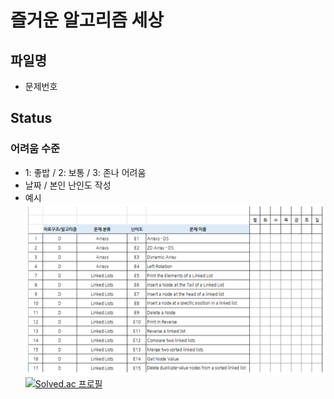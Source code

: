 # 즐거운 알고리즘 세상
## 파일명
* 문제번호
## Status
### 어려움 수준
* 1: 좋밥 / 2: 보통 / 3: 존나 어려움
* 날짜 / 본인 난인도 작성
* 예시
![](https://github.com/JunHeon-Ch/BOJ_Study/blob/main/example.PNG)
[![Solved.ac
프로필](http://mazassumnida.wtf/api/generate_badge?boj={chjh121})](https://solved.ac/{chjh121})
